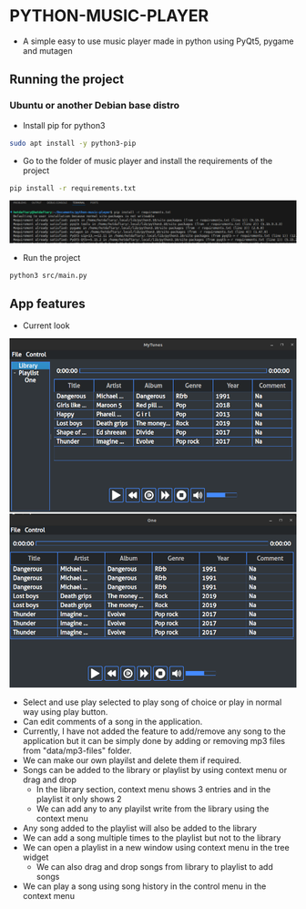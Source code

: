 # PYTHON-MUSIC-PLAYER

* A simple easy to use music player made in python using PyQt5, pygame and mutagen

## Running the project

### Ubuntu or another Debian base distro

* Install pip for python3

```bash
sudo apt install -y python3-pip
```

* Go to the folder of music player and install the requirements of the project

```bash
pip install -r requirements.txt
```

![Installing requirements through pip](data/images/installing-requirements.png)

* Run the project

```bash
python3 src/main.py
```

## App features

* Current look

![App look Main window](data/images/application.png)
\
![App look playlist window](data/images/playlist.png)

* Select and use play selected to play song of choice or play in normal way using play button.
* Can edit comments of a song in the application.
* Currently, I have not added the feature to add/remove any song to the application but it can be simply done by adding or removing mp3 files from "data/mp3-files" folder.
* We can make our own playilst and delete them if required.
* Songs can be added to the library or playlist by using context menu or drag and drop
  * In the library section, context menu shows 3 entries and in the playlist it only shows 2
  * We can add any to any playilst write from the library using the context menu
* Any song added to the playlist will also be added to the library
* We can add a song multiple times to the playlist but not to the library
* We can open a playlist in a new window using context menu in the tree widget
  * We can also drag and drop songs from library to playlist to add songs
* We can play a song using song history in the control menu in the context menu
